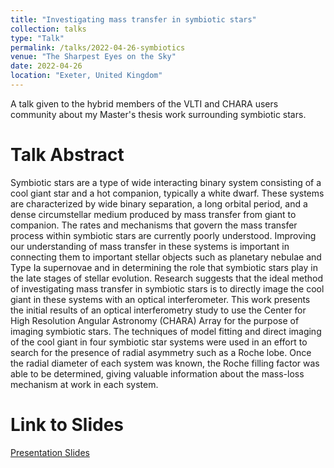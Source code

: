 ```yaml
---
title: "Investigating mass transfer in symbiotic stars"
collection: talks
type: "Talk"
permalink: /talks/2022-04-26-symbiotics
venue: "The Sharpest Eyes on the Sky"
date: 2022-04-26
location: "Exeter, United Kingdom"
---
```


A talk given to the hybrid members of the VLTI and CHARA users community about my Master's thesis work surrounding symbiotic stars.

Talk Abstract
=====


Symbiotic stars are a type of wide interacting binary system consisting of a cool giant star and a hot companion, typically a white dwarf. These systems are characterized by wide binary separation, a long orbital period, and a dense circumstellar medium produced by mass transfer from giant to companion. The rates and mechanisms that govern the mass transfer process within symbiotic stars are currently poorly understood. Improving our understanding of mass transfer in these systems is important in connecting them to important stellar objects such as planetary nebulae and Type Ia supernovae and in determining the role that symbiotic stars play in the late stages of stellar evolution. Research suggests that the ideal method of investigating mass transfer in symbiotic stars is to directly image the cool giant in these systems with an optical interferometer. This work presents the initial results of an optical interferometry study to use the Center for High Resolution Angular Astronomy (CHARA) Array for the purpose of imaging symbiotic stars. The techniques of model fitting and direct imaging of the cool giant in four symbiotic star systems were used in an effort to search for the presence of radial asymmetry such as a Roche lobe. Once the radial diameter of each system was known, the Roche filling factor was able to be determined, giving valuable information about the mass-loss mechanism at work in each system.

Link to Slides
=====

[Presentation Slides]()
